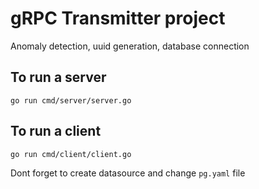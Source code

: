 # gRPC Transmitter project

Anomaly detection, uuid generation, database connection

## To run a server

`go run cmd/server/server.go`

## To run a client

`go run cmd/client/client.go`

Dont forget to create datasource and change `pg.yaml` file

